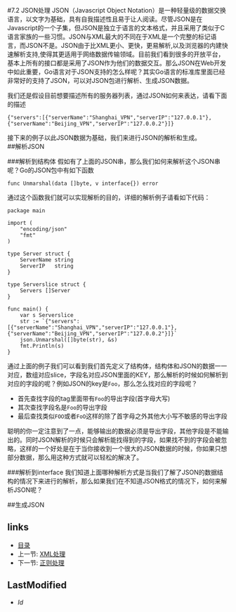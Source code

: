 #7.2 JSON处理
JSON（Javascript Object Notation）是一种轻量级的数据交换语言，以文字为基础，具有自我描述性且易于让人阅读。尽管JSON是在Javascript的一个子集，但JSON是独立于语言的文本格式，并且采用了类似于C语言家族的一些习惯。JSON与XML最大的不同在于XML是一个完整的标记语言，而JSON不是。JSON由于比XML更小、更快，更易解析,以及浏览器的内建快速解析支持,使得其更适用于网络数据传输领域。目前我们看到很多的开放平台，基本上所有的接口都是采用了JSON作为他们的数据交互。那么JSON在Web开发中如此重要，Go语言对于JSON支持的怎么样呢？其实Go语言的标准库里面已经非常好的支持了JSON，可以对JSON包进行解析、生成JSON数据。

我们还是假设目前想要描述所有的服务器列表，通过JSON如何来表达，请看下面的描述

	{"servers":[{"serverName":"Shanghai_VPN","serverIP":"127.0.0.1"},{"serverName":"Beijing_VPN","serverIP":"127.0.0.2"}]}

接下来的例子以此JSON数据为基础，我们来进行JSON的解析和生成。	
##解析JSON

###解析到结构体
假如有了上面的JSON串，那么我们如何来解析这个JSON串呢？Go的JSON包中有如下函数
	
	func Unmarshal(data []byte, v interface{}) error

通过这个函数我们就可以实现解析的目的，详细的解析例子请看如下代码：

	package main
	
	import (
		"encoding/json"
		"fmt"
	)
	
	type Server struct {
		ServerName string
		ServerIP   string
	}
	
	type Serverslice struct {
		Servers []Server
	}
	
	func main() {
		var s Serverslice
		str := `{"servers":[{"serverName":"Shanghai_VPN","serverIP":"127.0.0.1"},{"serverName":"Beijing_VPN","serverIP":"127.0.0.2"}]}`
		json.Unmarshal([]byte(str), &s)
		fmt.Println(s)
	}

通过上面的例子我们可以看到我们首先定义了结构体，结构体和JSON的数据一一对应，数组对应slice，字段名对应JSON里面的KEY，那么解析的时候如何解析到对应的字段的呢？例如JSON的key是`Foo`，那么怎么找对应的字段呢？

- 首先查找字段的tag里面带有`Foo`的导出字段(首字母大写)
- 其次查找字段名是`Foo`的导出字段
- 最后查找类似`FOO`或者`FoO`这样的除了首字母之外其他大小写不敏感的导出字段

聪明的你一定注意到了一点，能够输出的数据必须是导出字段，其他字段是不能输出的。同时JSON解析的时候只会解析能找得到的字段，如果找不到的字段会被忽略，这样的一个好处是在于当你接收到一个很大的JSON数据的时候，你如果只想部分数据，那么用这种方式就可以轻松的解决了。

###解析到interface
我们知道上面哪种解析方式是当我们了解了JSON的数据结构的情况下来进行的解析，那么如果我们在不知道JSON格式的情况下，如何来解析JSON呢？

##生成JSON

## links
   * [目录](<preface.md>)
   * 上一节: [XML处理](<7.1.md>)
   * 下一节: [正则处理](<7.3.md>)

## LastModified 
   * $Id$